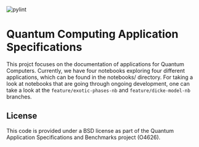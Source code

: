 ![pylint](https://img.shields.io/badge/PyLint-9.48-yellow?logo=python&logoColor=white)

# Quantum Computing Application Specifications

This projct focuses on the documentation of applications for Quantum Computers. Currently, we have four notebooks exploring four different applications, which can be found in
the notebooks/ directory. For taking a look at notebooks that are going through ongoing development, one can take a look at the `feature/exotic-phases-nb` and `feature/dicke-model-nb`
branches.

## License

This code is provided under a BSD license as part of the Quantum Application Specifications and Benchmarks project (O4626).
